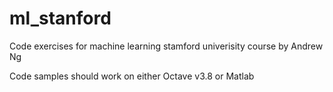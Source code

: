 # ml_stanford
Code exercises for machine learning stamford univerisity course by Andrew Ng

Code samples should work on either Octave v3.8 or Matlab
